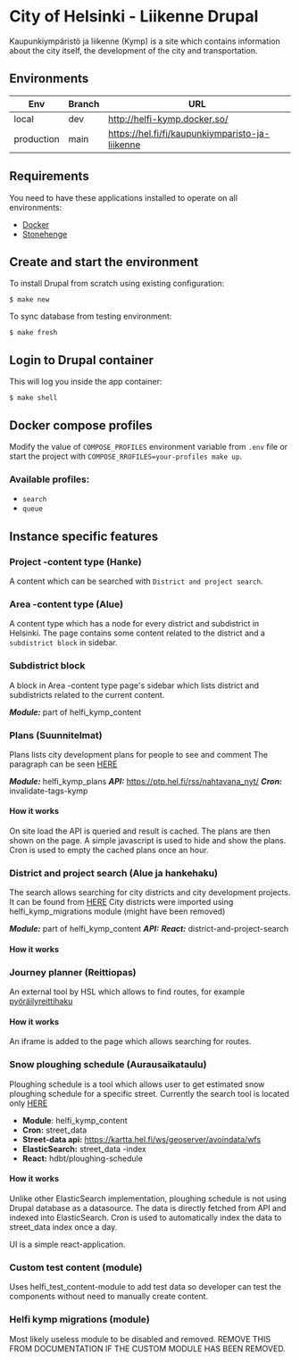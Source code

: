 # City of Helsinki - Liikenne Drupal

Kaupunkiympäristö ja liikenne (Kymp) is a site which contains information about the city itself, the development of the city and transportation.

## Environments

Env | Branch | URL
--- |--------| ---
local | dev    | http://helfi-kymp.docker.so/
production | main | https://hel.fi/fi/kaupunkiymparisto-ja-liikenne

## Requirements

You need to have these applications installed to operate on all environments:

- [Docker](https://github.com/druidfi/guidelines/blob/master/docs/docker.md)
- [Stonehenge](https://github.com/druidfi/stonehenge)

## Create and start the environment

To install Drupal from scratch using existing configuration:

``
$ make new
``

To sync database from testing environment:

``
$ make fresh
``

## Login to Drupal container

This will log you inside the app container:

```
$ make shell
```

## Docker compose profiles

Modify the value of `COMPOSE_PROFILES` environment variable from `.env` file or start the project with `COMPOSE_RROFILES=your-profiles make up`.

### Available profiles:
- `search`
- `queue`

## Instance specific features

### Project -content type (Hanke)

A content which can be searched with `District and project search`.

### Area -content type (Alue)

A content type which has a node for every district and subdistrict in Helsinki. The page contains some content related to the district and
a `subdistrict block` in sidebar.


### Subdistrict block

A block in Area -content type page's sidebar which lists district and subdistricts related to the current content.

***Module:*** part of helfi_kymp_content


### Plans (Suunnitelmat)

Plans lists city development plans for people to see and comment
The paragraph can be seen [HERE](https://www.hel.fi/fi/kaupunkiymparisto-ja-liikenne/kaupunkisuunnittelu-ja-rakentaminen/osallistu-kaupungin-suunnitteluun)

***Module:*** helfi_kymp_plans
***API:*** https://ptp.hel.fi/rss/nahtavana_nyt/
***Cron:*** invalidate-tags-kymp

#### How it works

On site load the API is queried and result is cached. The plans are then shown on the page.
A simple javascript is used to hide and show the plans.
Cron is used to empty the cached plans once an hour.


### District and project search (Alue ja hankehaku)

The search allows searching for city districts and city development projects.
It can be found from [HERE](https://www.hel.fi/fi/kaupunkiymparisto-ja-liikenne/kaupunkisuunnittelu-ja-rakentaminen/suunnitelmat-ja-rakennushankkeet)
City districts were imported using helfi_kymp_migrations module (might have been removed)

***Module:*** part of helfi_kymp_content
***API:***
***React:*** district-and-project-search

#### How it works


### Journey planner (Reittiopas)

An external tool by HSL which allows to find routes, for example [pyöräilyreittihaku](https://www.hel.fi/fi/kaupunkiymparisto-ja-liikenne/pyoraily/pyorareitit)

#### How it works

An iframe is added to the page which allows searching for routes.


### Snow ploughing schedule (Aurausaikataulu)

Ploughing schedule is a tool which allows user to get estimated snow ploughing schedule for a specific street.
Currently the search tool is located only [HERE](https://www.hel.fi/fi/kaupunkiymparisto-ja-liikenne/kunnossapito/katujen-kunnossapito/katujen-talvikunnossapito)

- **Module**: helfi_kymp_content
- **Cron:** street_data
- **Street-data api:** https://kartta.hel.fi/ws/geoserver/avoindata/wfs
- **ElasticSearch:** street_data -index
- **React:** hdbt/ploughing-schedule

#### How it works

Unlike other ElasticSearch implementation, ploughing schedule is not using Drupal database as a datasource.
The data is directly fetched from API and indexed into ElasticSearch. Cron is used to automatically index the data to street_data index once a day.

UI is a simple react-application.


### Custom test content (module)

Uses helfi_test_content-module to add test data so developer can test the components without need to manually create content.


### Helfi kymp migrations (module)

Most likely useless module to be disabled and removed. REMOVE THIS FROM DOCUMENTATION IF THE CUSTOM MODULE HAS BEEN REMOVED.

